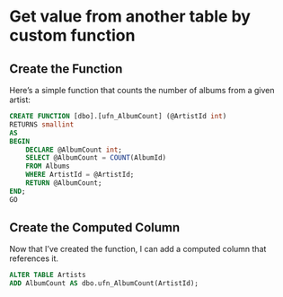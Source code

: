 # Get value from another table by custom function
## Create the Function
Here’s a simple function that counts the number of albums from a given artist:
``` SQL
CREATE FUNCTION [dbo].[ufn_AlbumCount] (@ArtistId int)  
RETURNS smallint
AS  
BEGIN  
    DECLARE @AlbumCount int;
    SELECT @AlbumCount = COUNT(AlbumId)
    FROM Albums
    WHERE ArtistId = @ArtistId; 
    RETURN @AlbumCount;
END;
GO
```
## Create the Computed Column
Now that I’ve created the function, I can add a computed column that references it.
``` SQL
ALTER TABLE Artists
ADD AlbumCount AS dbo.ufn_AlbumCount(ArtistId);
```

